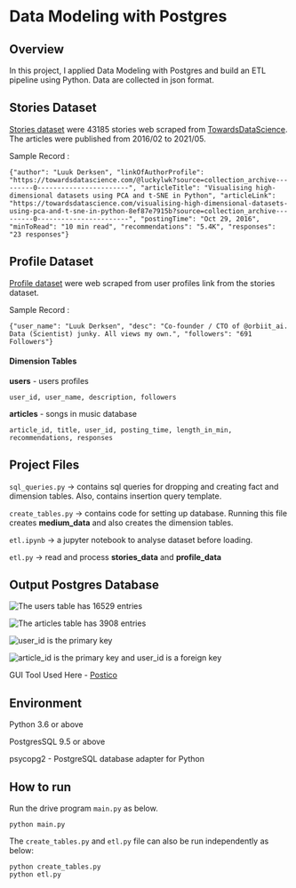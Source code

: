 
# Data Modeling with Postgres

## **Overview**
In this project, I applied Data Modeling with Postgres and build an ETL pipeline using Python. Data are collected in json format.


## **Stories Dataset**
[Stories dataset](https://github.com/xxionias/webscraping/tree/master/mediumstories) were 43185 stories web scraped from [TowardsDataScience](http://towardsdatascience.com). The articles were published from 2016/02 to 2021/05.

Sample Record :
```
{"author": "Luuk Derksen", "linkOfAuthorProfile": "https://towardsdatascience.com/@luckylwk?source=collection_archive---------0-----------------------", "articleTitle": "Visualising high-dimensional datasets using PCA and t-SNE in Python", "articleLink": "https://towardsdatascience.com/visualising-high-dimensional-datasets-using-pca-and-t-sne-in-python-8ef87e7915b?source=collection_archive---------0-----------------------", "postingTime": "Oct 29, 2016", "minToRead": "10 min read", "recommendations": "5.4K", "responses": "23 responses"}
```

## **Profile Dataset**
[Profile dataset](https://github.com/xxionias/webscraping/tree/master/mediumprofile) were web scraped from user profiles link from the stories dataset.

Sample Record :
```
{"user_name": "Luuk Derksen", "desc": "Co-founder / CTO of @orbiit_ai. Data (Scientist) junky. All views my own.", "followers": "691 Followers"}
```


#### Dimension Tables
**users**  - users profiles
```
user_id, user_name, description, followers
```
**articles**  - songs in music database
```
article_id, title, user_id, posting_time, length_in_min, recommendations, responses
```


## Project Files

```sql_queries.py``` -> contains sql queries for dropping and creating fact and dimension tables. Also, contains insertion query template.

```create_tables.py``` -> contains code for setting up database. Running this file creates **medium_data** and also creates the dimension tables.

```etl.ipynb``` -> a jupyter notebook to analyse dataset before loading. 

```etl.py``` -> read and process **stories_data** and **profile_data**

## Output Postgres Database 
![The `users` table has 16529 entries](images/users_sample.png)  

![The `articles` table has 3908 entries](images/articles_sample.png) 

![`user_id` is the primary key](images/users_type.png)  

![`article_id` is the primary key and `user_id` is a foreign key](images/articles_type.png)  


GUI Tool Used Here - [Postico](https://eggerapps.at/postico/)

## Environment 
Python 3.6 or above

PostgresSQL 9.5 or above

psycopg2 - PostgreSQL database adapter for Python


## How to run

Run the drive program ```main.py``` as below.
```
python main.py
``` 

The ```create_tables.py``` and ```etl.py``` file can also be run independently as below:
```
python create_tables.py 
python etl.py 
```

